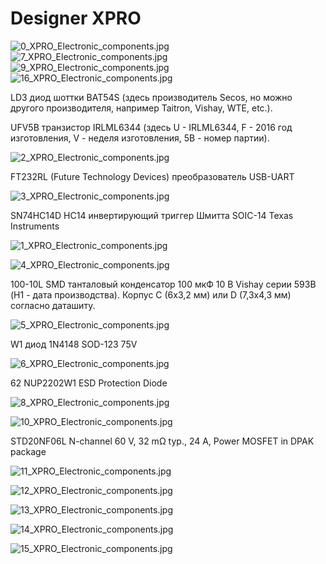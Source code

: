 # Designer XPRO

![0_XPRO_Electronic_components.jpg](./img/0_XPRO_Electronic_components.jpg)
![7_XPRO_Electronic_components.jpg](./img/7_XPRO_Electronic_components.jpg)
![9_XPRO_Electronic_components.jpg](./img/9_XPRO_Electronic_components.jpg)
![16_XPRO_Electronic_components.jpg](./img/16_XPRO_Electronic_components.jpg)

LD3 диод шоттки BAT54S (здесь производитель Secos, но можно другого производителя, например Taitron, Vishay, WTE, etc.).

UFV5B транзистор IRLML6344 (здесь U - IRLML6344, F - 2016 год изготовления, V - неделя изготовления, 5B - номер партии).

![2_XPRO_Electronic_components.jpg](./img/2_XPRO_Electronic_components.jpg)

FT232RL (Future Technology Devices) преобразователь USB-UART

![3_XPRO_Electronic_components.jpg](./img/3_XPRO_Electronic_components.jpg)

SN74HC14D HC14 инвертирующий триггер Шмитта SOIC-14 Texas Instruments

![1_XPRO_Electronic_components.jpg](./img/1_XPRO_Electronic_components.jpg)

![4_XPRO_Electronic_components.jpg](./img/4_XPRO_Electronic_components.jpg)

100-10L SMD танталовый конденсатор 100 мкФ 10 В Vishay серии 593В (H1 - дата производства). Корпус C (6х3,2 мм) или D (7,3х4,3 мм) согласно даташиту.


![5_XPRO_Electronic_components.jpg](./img/5_XPRO_Electronic_components.jpg)

W1 диод 1N4148 SOD-123 75V

![6_XPRO_Electronic_components.jpg](./img/6_XPRO_Electronic_components.jpg)

62 NUP2202W1 ESD Protection Diode 

![8_XPRO_Electronic_components.jpg](./img/8_XPRO_Electronic_components.jpg)

![10_XPRO_Electronic_components.jpg](./img/10_XPRO_Electronic_components.jpg)

STD20NF06L N-channel 60 V, 32 mΩ typ., 24 A, Power MOSFET in DPAK package

![11_XPRO_Electronic_components.jpg](./img/11_XPRO_Electronic_components.jpg)

![12_XPRO_Electronic_components.jpg](./img/12_XPRO_Electronic_components.jpg)

![13_XPRO_Electronic_components.jpg](./img/13_XPRO_Electronic_components.jpg)

![14_XPRO_Electronic_components.jpg](./img/14_XPRO_Electronic_components.jpg)

![15_XPRO_Electronic_components.jpg](./img/15_XPRO_Electronic_components.jpg)

